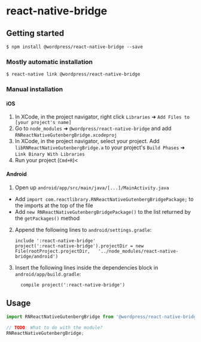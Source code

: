 
# react-native-bridge

## Getting started

`$ npm install @wordpress/react-native-bridge --save`

### Mostly automatic installation

`$ react-native link @wordpress/react-native-bridge`

### Manual installation


#### iOS

1. In XCode, in the project navigator, right click `Libraries` ➜ `Add Files to [your project's name]`
2. Go to `node_modules` ➜ `@wordpress/react-native-bridge` and add `RNReactNativeGutenbergBridge.xcodeproj`
3. In XCode, in the project navigator, select your project. Add `libRNReactNativeGutenbergBridge.a` to your project's `Build Phases` ➜ `Link Binary With Libraries`
4. Run your project (`Cmd+R`)<

#### Android

1. Open up `android/app/src/main/java/[...]/MainActivity.java`
  - Add `import com.reactlibrary.RNReactNativeGutenbergBridgePackage;` to the imports at the top of the file
  - Add `new RNReactNativeGutenbergBridgePackage()` to the list returned by the `getPackages()` method
2. Append the following lines to `android/settings.gradle`:
  	```
  	include ':react-native-bridge'
  	project(':react-native-bridge').projectDir = new File(rootProject.projectDir, 	'../node_modules/react-native-bridge/android')
  	```
3. Insert the following lines inside the dependencies block in `android/app/build.gradle`:
  	```
      compile project(':react-native-bridge')
  	```

## Usage
```javascript
import RNReactNativeGutenbergBridge from '@wordpress/react-native-bridge';

// TODO: What to do with the module?
RNReactNativeGutenbergBridge;
```
  